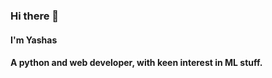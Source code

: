 ### Hi there 👋

#### I'm Yashas

#### A python and web developer, with keen interest in ML stuff.
<br>
<!--
**yashas1145/yashas1145** is a ✨ _special_ ✨ repository because its `README.md` (this file) appears on your GitHub profile.

Here are some ideas to get you started:

- 🔭 I’m currently working on ...
- 🌱 I’m currently learning ...
- 👯 I’m looking to collaborate on ...
- 🤔 I’m looking for help with ...
- 💬 Ask me about ...
- 📫 How to reach me: ...
- 😄 Pronouns: ...
- ⚡ Fun fact: ...
-->
<img src="https://komarev.com/ghpvc/?username=yashas1145"/>

![Anurag's GitHub stats](https://github-readme-stats.vercel.app/api?username=yashas1145&show_icons=true&theme=dracula)
<br><br>
[![Top Langs](https://github-readme-stats.vercel.app/api/top-langs/?username=yashas1145)](https://github.com/anuraghazra/github-readme-stats)

